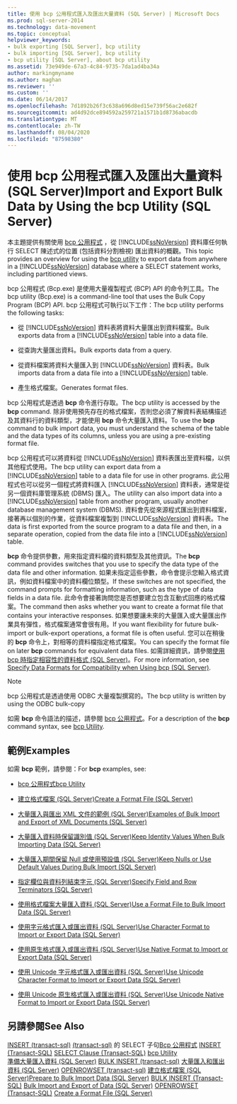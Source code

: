 ```yaml
---
title: 使用 bcp 公用程式匯入及匯出大量資料 (SQL Server) | Microsoft Docs
ms.prod: sql-server-2014
ms.technology: data-movement
ms.topic: conceptual
helpviewer_keywords:
- bulk exporting [SQL Server], bcp utility
- bulk importing [SQL Server], bcp utility
- bcp utility [SQL Server], about bcp utility
ms.assetid: 73e949de-67a3-4c84-9735-7da1ad4ba34a
author: markingmyname
ms.author: maghan
ms.reviewer: ''
ms.custom: ''
ms.date: 06/14/2017
ms.openlocfilehash: 7d1892b26f3c638a696d8ed15e739f56ac2e682f
ms.sourcegitcommit: ad4d92dce894592a259721a1571b1d8736abacdb
ms.translationtype: MT
ms.contentlocale: zh-TW
ms.lasthandoff: 08/04/2020
ms.locfileid: "87598380"
---
```

# <a name="import-and-export-bulk-data-by-using-the-bcp-utility-sql-server"></a><span data-ttu-id="801a3-102">使用 bcp 公用程式匯入及匯出大量資料 (SQL Server)</span><span class="sxs-lookup"><span data-stu-id="801a3-102">Import and Export Bulk Data by Using the bcp Utility (SQL Server)</span></span>

<span data-ttu-id="801a3-103">本主題提供有關使用 [bcp 公用程式](../../tools/bcp-utility.md) ，從 [!INCLUDE[ssNoVersion](../../includes/ssnoversion-md.md)] 資料庫任何執行 SELECT 陳述式的位置 (包括資料分割檢視) 匯出資料的概觀。</span><span class="sxs-lookup"><span data-stu-id="801a3-103">This topic provides an overview for using the [bcp utility](../../tools/bcp-utility.md) to export data from anywhere in a [!INCLUDE[ssNoVersion](../../includes/ssnoversion-md.md)] database where a SELECT statement works, including partitioned views.</span></span>  
  
 <span data-ttu-id="801a3-104">bcp 公用程式 (Bcp.exe) 是使用大量複製程式 (BCP) API 的命令列工具。</span><span class="sxs-lookup"><span data-stu-id="801a3-104">The bcp utility (Bcp.exe) is a command-line tool that uses the Bulk Copy Program (BCP) API.</span></span> <span data-ttu-id="801a3-105">bcp 公用程式可執行以下工作：</span><span class="sxs-lookup"><span data-stu-id="801a3-105">The bcp utility performs the following tasks:</span></span>  
  
-   <span data-ttu-id="801a3-106">從 [!INCLUDE[ssNoVersion](../../includes/ssnoversion-md.md)] 資料表將資料大量匯出到資料檔案。</span><span class="sxs-lookup"><span data-stu-id="801a3-106">Bulk exports data from a [!INCLUDE[ssNoVersion](../../includes/ssnoversion-md.md)] table into a data file.</span></span>  
  
-   <span data-ttu-id="801a3-107">從查詢大量匯出資料。</span><span class="sxs-lookup"><span data-stu-id="801a3-107">Bulk exports data from a query.</span></span>  
  
-   <span data-ttu-id="801a3-108">從資料檔案將資料大量匯入到 [!INCLUDE[ssNoVersion](../../includes/ssnoversion-md.md)] 資料表。</span><span class="sxs-lookup"><span data-stu-id="801a3-108">Bulk imports data from a data file into a [!INCLUDE[ssNoVersion](../../includes/ssnoversion-md.md)] table.</span></span>  
  
-   <span data-ttu-id="801a3-109">產生格式檔案。</span><span class="sxs-lookup"><span data-stu-id="801a3-109">Generates format files.</span></span>  
  
 <span data-ttu-id="801a3-110">bcp 公用程式是透過 **bcp** 命令進行存取。</span><span class="sxs-lookup"><span data-stu-id="801a3-110">The bcp utility is accessed by the **bcp** command.</span></span> <span data-ttu-id="801a3-111">除非使用預先存在的格式檔案，否則您必須了解資料表結構描述及其資料行的資料類型，才能使用 **bcp** 命令大量匯入資料。</span><span class="sxs-lookup"><span data-stu-id="801a3-111">To use the **bcp** command to bulk import data, you must understand the schema of the table and the data types of its columns, unless you are using a pre-existing format file.</span></span>  
  
 <span data-ttu-id="801a3-112">bcp 公用程式可以將資料從 [!INCLUDE[ssNoVersion](../../includes/ssnoversion-md.md)] 資料表匯出至資料檔，以供其他程式使用。</span><span class="sxs-lookup"><span data-stu-id="801a3-112">The bcp utility can export data from a [!INCLUDE[ssNoVersion](../../includes/ssnoversion-md.md)] table to a data file for use in other programs.</span></span> <span data-ttu-id="801a3-113">此公用程式也可以從另一個程式將資料匯入 [!INCLUDE[ssNoVersion](../../includes/ssnoversion-md.md)] 資料表，通常是從另一個資料庫管理系統 (DBMS) 匯入。</span><span class="sxs-lookup"><span data-stu-id="801a3-113">The utility can also import data into a [!INCLUDE[ssNoVersion](../../includes/ssnoversion-md.md)] table from another program, usually another database management system (DBMS).</span></span> <span data-ttu-id="801a3-114">資料會先從來源程式匯出到資料檔案，接著再以個別的作業，從資料檔案複製到 [!INCLUDE[ssNoVersion](../../includes/ssnoversion-md.md)] 資料表。</span><span class="sxs-lookup"><span data-stu-id="801a3-114">The data is first exported from the source program to a data file and then, in a separate operation, copied from the data file into a [!INCLUDE[ssNoVersion](../../includes/ssnoversion-md.md)] table.</span></span>  
  
 <span data-ttu-id="801a3-115">**bcp** 命令提供參數，用來指定資料檔的資料類型及其他資訊。</span><span class="sxs-lookup"><span data-stu-id="801a3-115">The **bcp** command provides switches that you use to specify the data type of the data file and other information.</span></span> <span data-ttu-id="801a3-116">如果未指定這些參數，命令會提示您輸入格式資訊，例如資料檔案中的資料欄位類型。</span><span class="sxs-lookup"><span data-stu-id="801a3-116">If these switches are not specified, the command prompts for formatting information, such as the type of data fields in a data file.</span></span> <span data-ttu-id="801a3-117">此命令會接著詢問您是否想要建立包含互動式回應的格式檔案。</span><span class="sxs-lookup"><span data-stu-id="801a3-117">The command then asks whether you want to create a format file that contains your interactive responses.</span></span> <span data-ttu-id="801a3-118">如果想要讓未來的大量匯入或大量匯出作業具有彈性，格式檔案通常會很有用。</span><span class="sxs-lookup"><span data-stu-id="801a3-118">If you want flexibility for future bulk-import or bulk-export operations, a format file is often useful.</span></span> <span data-ttu-id="801a3-119">您可以在稍後的 **bcp** 命令上，對相等的資料檔指定格式檔案。</span><span class="sxs-lookup"><span data-stu-id="801a3-119">You can specify the format file on later **bcp** commands for equivalent data files.</span></span> <span data-ttu-id="801a3-120">如需詳細資訊，請參閱[使用 bcp 時指定相容性的資料格式 &#40;SQL Server&#41;](specify-data-formats-for-compatibility-when-using-bcp-sql-server.md)。</span><span class="sxs-lookup"><span data-stu-id="801a3-120">For more information, see [Specify Data Formats for Compatibility when Using bcp &#40;SQL Server&#41;](specify-data-formats-for-compatibility-when-using-bcp-sql-server.md).</span></span>  
  
> [!NOTE]  
>  <span data-ttu-id="801a3-121">bcp 公用程式是透過使用 ODBC 大量複製撰寫的。</span><span class="sxs-lookup"><span data-stu-id="801a3-121">The bcp utility is written by using the ODBC bulk-copy</span></span>  
  
 <span data-ttu-id="801a3-122">如需 **bcp** 命令語法的描述，請參閱 [bcp 公用程式](../../tools/bcp-utility.md)。</span><span class="sxs-lookup"><span data-stu-id="801a3-122">For a description of the **bcp** command syntax, see [bcp Utility](../../tools/bcp-utility.md).</span></span>  
  
## <a name="examples"></a><span data-ttu-id="801a3-123">範例</span><span class="sxs-lookup"><span data-stu-id="801a3-123">Examples</span></span>

 <span data-ttu-id="801a3-124">如需 **bcp** 範例，請參閱：</span><span class="sxs-lookup"><span data-stu-id="801a3-124">For **bcp** examples, see:</span></span>  
  
-   [<span data-ttu-id="801a3-125">bcp 公用程式</span><span class="sxs-lookup"><span data-stu-id="801a3-125">bcp Utility</span></span>](../../tools/bcp-utility.md)  
  
-   [<span data-ttu-id="801a3-126">建立格式檔案 &#40;SQL Server&#41;</span><span class="sxs-lookup"><span data-stu-id="801a3-126">Create a Format File &#40;SQL Server&#41;</span></span>](create-a-format-file-sql-server.md)  
  
-   [<span data-ttu-id="801a3-127">大量匯入與匯出 XML 文件的範例 &#40;SQL Server&#41;</span><span class="sxs-lookup"><span data-stu-id="801a3-127">Examples of Bulk Import and Export of XML Documents &#40;SQL Server&#41;</span></span>](examples-of-bulk-import-and-export-of-xml-documents-sql-server.md)  
  
-   [<span data-ttu-id="801a3-128">大量匯入資料時保留識別值 &#40;SQL Server&#41;</span><span class="sxs-lookup"><span data-stu-id="801a3-128">Keep Identity Values When Bulk Importing Data &#40;SQL Server&#41;</span></span>](keep-identity-values-when-bulk-importing-data-sql-server.md)  
  
-   [<span data-ttu-id="801a3-129">大量匯入期間保留 Null 或使用預設值 &#40;SQL Server&#41;</span><span class="sxs-lookup"><span data-stu-id="801a3-129">Keep Nulls or Use Default Values During Bulk Import &#40;SQL Server&#41;</span></span>](keep-nulls-or-use-default-values-during-bulk-import-sql-server.md)  
  
-   [<span data-ttu-id="801a3-130">指定欄位與資料列結束字元 &#40;SQL Server&#41;</span><span class="sxs-lookup"><span data-stu-id="801a3-130">Specify Field and Row Terminators &#40;SQL Server&#41;</span></span>](specify-field-and-row-terminators-sql-server.md)  
  
-   [<span data-ttu-id="801a3-131">使用格式檔案大量匯入資料 &#40;SQL Server&#41;</span><span class="sxs-lookup"><span data-stu-id="801a3-131">Use a Format File to Bulk Import Data &#40;SQL Server&#41;</span></span>](use-a-format-file-to-bulk-import-data-sql-server.md)  
  
-   [<span data-ttu-id="801a3-132">使用字元格式匯入或匯出資料 &#40;SQL Server&#41;</span><span class="sxs-lookup"><span data-stu-id="801a3-132">Use Character Format to Import or Export Data &#40;SQL Server&#41;</span></span>](use-character-format-to-import-or-export-data-sql-server.md)  
  
-   [<span data-ttu-id="801a3-133">使用原生格式匯入或匯出資料 &#40;SQL Server&#41;</span><span class="sxs-lookup"><span data-stu-id="801a3-133">Use Native Format to Import or Export Data &#40;SQL Server&#41;</span></span>](use-native-format-to-import-or-export-data-sql-server.md)  
  
-   [<span data-ttu-id="801a3-134">使用 Unicode 字元格式匯入或匯出資料 &#40;SQL Server&#41;</span><span class="sxs-lookup"><span data-stu-id="801a3-134">Use Unicode Character Format to Import or Export Data &#40;SQL Server&#41;</span></span>](use-unicode-character-format-to-import-or-export-data-sql-server.md)  
  
-   [<span data-ttu-id="801a3-135">使用 Unicode 原生格式匯入或匯出資料 &#40;SQL Server&#41;</span><span class="sxs-lookup"><span data-stu-id="801a3-135">Use Unicode Native Format to Import or Export Data &#40;SQL Server&#41;</span></span>](use-unicode-native-format-to-import-or-export-data-sql-server.md)  

## <a name="see-also"></a><span data-ttu-id="801a3-136">另請參閱</span><span class="sxs-lookup"><span data-stu-id="801a3-136">See Also</span></span>

<span data-ttu-id="801a3-137">[INSERT &#40;transact-sql&#41;](/sql/t-sql/statements/insert-transact-sql) 
[&#40;transact-sql&#41;](/sql/t-sql/queries/select-clause-transact-sql) 
 的 SELECT 子句[Bcp 公用程式](../../tools/bcp-utility.md) </span><span class="sxs-lookup"><span data-stu-id="801a3-137">[INSERT &#40;Transact-SQL&#41;](/sql/t-sql/statements/insert-transact-sql)
[SELECT Clause &#40;Transact-SQL&#41;](/sql/t-sql/queries/select-clause-transact-sql)
[bcp Utility](../../tools/bcp-utility.md) </span></span>  
<span data-ttu-id="801a3-138">[準備大量匯入資料 &#40;SQL Server&#41;](prepare-to-bulk-import-data-sql-server.md) 
[BULK INSERT &#40;transact-sql&#41;](/sql/t-sql/statements/bulk-insert-transact-sql) 
[大量匯入和匯出資料 &#40;SQL Server&#41;](bulk-import-and-export-of-data-sql-server.md) 
[OPENROWSET &#40;transact-sql&#41;](/sql/t-sql/functions/openrowset-transact-sql) 
[建立格式檔案 &#40;SQL Server&#41;](create-a-format-file-sql-server.md)</span><span class="sxs-lookup"><span data-stu-id="801a3-138">[Prepare to Bulk Import Data &#40;SQL Server&#41;](prepare-to-bulk-import-data-sql-server.md)
[BULK INSERT &#40;Transact-SQL&#41;](/sql/t-sql/statements/bulk-insert-transact-sql)
[Bulk Import and Export of Data &#40;SQL Server&#41;](bulk-import-and-export-of-data-sql-server.md)
[OPENROWSET &#40;Transact-SQL&#41;](/sql/t-sql/functions/openrowset-transact-sql)
[Create a Format File &#40;SQL Server&#41;](create-a-format-file-sql-server.md)</span></span>